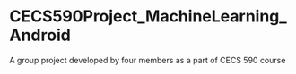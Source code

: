 # CECS590Project_MachineLearning_Android
A group project developed by four members as a part of CECS 590 course
